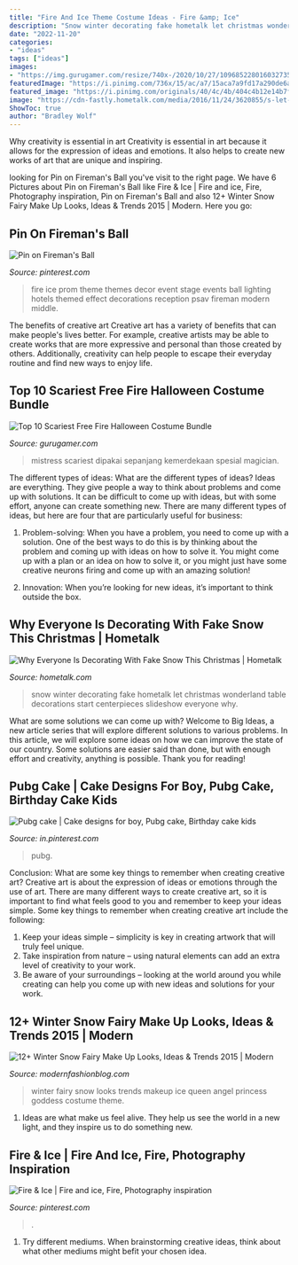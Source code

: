 ```yaml
---
title: "Fire And Ice Theme Costume Ideas - Fire &amp; Ice"
description: "Snow winter decorating fake hometalk let christmas wonderland table decorations start centerpieces slideshow everyone why"
date: "2022-11-20"
categories:
- "ideas"
tags: ["ideas"]
images:
- "https://img.gurugamer.com/resize/740x-/2020/10/27/10968522801603273568-e62e.jpg"
featuredImage: "https://i.pinimg.com/736x/15/ac/a7/15aca7a9fd17a290de6a814a77e2d10b.jpg"
featured_image: "https://i.pinimg.com/originals/40/4c/4b/404c4b12e14b7f15e4209fcb6f7bc96e.jpg"
image: "https://cdn-fastly.hometalk.com/media/2016/11/24/3620855/s-let-it-snow-with-these-12-winter-decorating-ideas.jpg?size=1600x1000&amp;nocrop=1"
ShowToc: true
author: "Bradley Wolf"
---
```



Why creativity is essential in art
Creativity is essential in art because it allows for the expression of ideas and emotions. It also helps to create new works of art that are unique and inspiring.

	

		
looking for Pin on Fireman&#039;s Ball you've visit to the right page. We have 6 Pictures about Pin on Fireman&#039;s Ball like Fire &amp; Ice | Fire and ice, Fire, Photography inspiration, Pin on Fireman&#039;s Ball and also 12+ Winter Snow Fairy Make Up Looks, Ideas &amp; Trends 2015 | Modern. Here you go:
		
    
## Pin On Fireman&#039;s Ball

<img loading=lazy src="https://i.pinimg.com/736x/78/d7/64/78d764b00ecd448b2e0055e18a052cf0--prom-themes-fire-and-ice.jpg" onerror="this.onerror=null;this.src='https://tse4.mm.bing.net/th?id=OIP.6HB0LzezsaVpUoa77HRRigHaFi&amp;pid=15.1';" alt="Pin on Fireman&#039;s Ball">

_Source: pinterest.com_

>fire ice prom theme themes decor event stage events ball lighting hotels themed effect decorations reception psav fireman modern middle. 

	

The benefits of creative art
Creative art has a variety of benefits that can make people's lives better. For example, creative artists may be able to create works that are more expressive and personal than those created by others. Additionally, creativity can help people to escape their everyday routine and find new ways to enjoy life.

    
## Top 10 Scariest Free Fire Halloween Costume Bundle

<img loading=lazy src="https://img.gurugamer.com/resize/740x-/2020/10/27/10968522801603273568-e62e.jpg" onerror="this.onerror=null;this.src='https://tse3.mm.bing.net/th?id=OIP.kFsKXmmpOzzMSZPCcSkPqwHaD0&amp;pid=15.1';" alt="Top 10 Scariest Free Fire Halloween Costume Bundle">

_Source: gurugamer.com_

>mistress scariest dipakai sepanjang kemerdekaan spesial magician. 

	

The different types of ideas: What are the different types of ideas?
Ideas are everything. They give people a way to think about problems and come up with solutions. It can be difficult to come up with ideas, but with some effort, anyone can create something new. There are many different types of ideas, but here are four that are particularly useful for business:
1. Problem-solving: When you have a problem, you need to come up with a solution. One of the best ways to do this is by thinking about the problem and coming up with ideas on how to solve it. You might come up with a plan or an idea on how to solve it, or you might just have some creative neurons firing and come up with an amazing solution!

2. Innovation: When you’re looking for new ideas, it’s important to think outside the box.

    
## Why Everyone Is Decorating With Fake Snow This Christmas | Hometalk

<img loading=lazy src="https://cdn-fastly.hometalk.com/media/2016/11/24/3620855/s-let-it-snow-with-these-12-winter-decorating-ideas.jpg?size=1600x1000&amp;nocrop=1" onerror="this.onerror=null;this.src='https://tse1.mm.bing.net/th?id=OIP.1d_dUWUPWoduY-4NNZM_UgHaFU&amp;pid=15.1';" alt="Why Everyone Is Decorating With Fake Snow This Christmas | Hometalk">

_Source: hometalk.com_

>snow winter decorating fake hometalk let christmas wonderland table decorations start centerpieces slideshow everyone why. 

	

What are some solutions we can come up with?
Welcome to Big Ideas, a new article series that will explore different solutions to various problems. In this article, we will explore some ideas on how we can improve the state of our country. Some solutions are easier said than done, but with enough effort and creativity, anything is possible. Thank you for reading!

    
## Pubg Cake | Cake Designs For Boy, Pubg Cake, Birthday Cake Kids

<img loading=lazy src="https://i.pinimg.com/736x/15/ac/a7/15aca7a9fd17a290de6a814a77e2d10b.jpg" onerror="this.onerror=null;this.src='https://tse2.mm.bing.net/th?id=OIP.-lSqQA7RLsia3kLpIlxFKgHaJ3&amp;pid=15.1';" alt="Pubg cake | Cake designs for boy, Pubg cake, Birthday cake kids">

_Source: in.pinterest.com_

>pubg. 

	

Conclusion: What are some key things to remember when creating creative art?
Creative art is about the expression of ideas or emotions through the use of art. There are many different ways to create creative art, so it is important to find what feels good to you and remember to keep your ideas simple. Some key things to remember when creating creative art include the following:
1. Keep your ideas simple – simplicity is key in creating artwork that will truly feel unique.
2. Take inspiration from nature – using natural elements can add an extra level of creativity to your work.
3. Be aware of your surroundings – looking at the world around you while creating can help you come up with new ideas and solutions for your work.

    
## 12+ Winter Snow Fairy Make Up Looks, Ideas &amp; Trends 2015 | Modern

<img loading=lazy src="http://modernfashionblog.com/wp-content/uploads/2015/01/12-Winter-Snow-Fairy-Make-Up-Looks-Ideas-Trends-2015-9.jpg" onerror="this.onerror=null;this.src='https://tse1.mm.bing.net/th?id=OIP.79Xgr4fO_k9b39VcU9p7pgHaLH&amp;pid=15.1';" alt="12+ Winter Snow Fairy Make Up Looks, Ideas &amp; Trends 2015 | Modern">

_Source: modernfashionblog.com_

>winter fairy snow looks trends makeup ice queen angel princess goddess costume theme. 

	

1. Ideas are what make us feel alive. They help us see the world in a new light, and they inspire us to do something new.

    
## Fire &amp; Ice | Fire And Ice, Fire, Photography Inspiration

<img loading=lazy src="https://i.pinimg.com/originals/40/4c/4b/404c4b12e14b7f15e4209fcb6f7bc96e.jpg" onerror="this.onerror=null;this.src='https://tse4.mm.bing.net/th?id=OIP._OQam7IOdk8243rLYpNMZwHaFd&amp;pid=15.1';" alt="Fire &amp; Ice | Fire and ice, Fire, Photography inspiration">

_Source: pinterest.com_

>. 

	

1. Try different mediums. When brainstorming creative ideas, think about what other mediums might befit your chosen idea.

